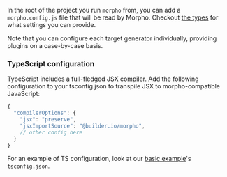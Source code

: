 In the root of the project you run `morpho` from, you can add a `morpho.config.js` file that will be read by Morpho. Checkout [the types](/packages/core/src/types/config.ts) for what settings you can provide.

Note that you can configure each target generator individually, providing plugins on a case-by-case basis.

### TypeScript configuration

TypeScript includes a full-fledged JSX compiler. Add the following configuration to your tsconfig.json to transpile JSX to morpho-compatible JavaScript:

```js
{
  "compilerOptions": {
    "jsx": "preserve",
    "jsxImportSource": "@builder.io/morpho",
    // other config here
  }
}
```

For an example of TS configuration, look at our [basic example](../examples/basic/tsconfig.json)'s `tsconfig.json`.
